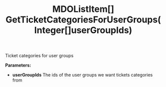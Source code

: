 ﻿---
uid: crmscript_ref_NSListAgent_GetTicketCategoriesForUserGroups
title: MDOListItem[] GetTicketCategoriesForUserGroups(Integer[]userGroupIds)
intellisense: NSListAgent.GetTicketCategoriesForUserGroups
keywords: NSListAgent, GetTicketCategoriesForUserGroups
so.topic: reference
---

Ticket categories for user groups

**Parameters:**
 - **userGroupIds** The ids of the user groups we want tickets categories from
